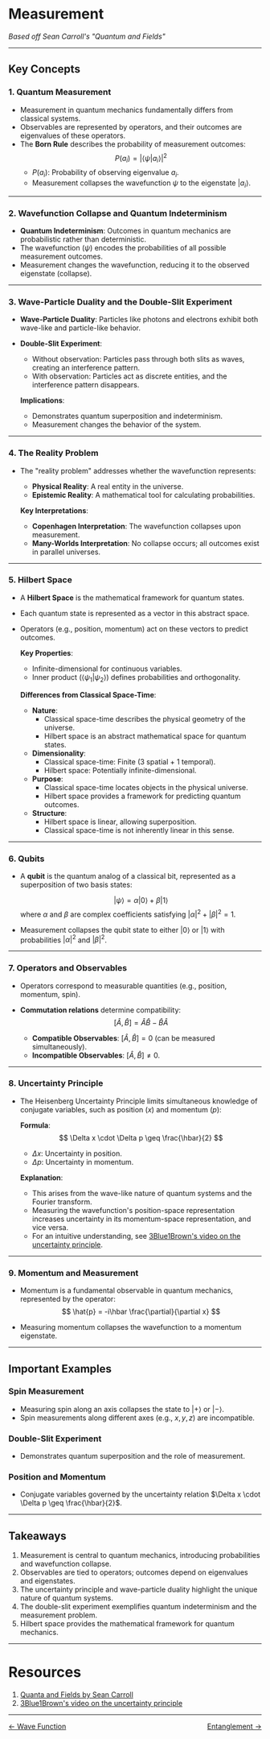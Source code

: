 # Measurement  
*Based off Sean Carroll's "Quantum and Fields"*

---

## **Key Concepts**

### 1. **Quantum Measurement**
- Measurement in quantum mechanics fundamentally differs from classical systems.
- Observables are represented by operators, and their outcomes are eigenvalues of these operators.
- The **Born Rule** describes the probability of measurement outcomes:  
  $$ P(a_i) = |\langle \psi | a_i \rangle|^2 $$
  - $P(a_i)$: Probability of observing eigenvalue $a_i$.
  - Measurement collapses the wavefunction $\psi$ to the eigenstate $|a_i\rangle$.

---

### 2. **Wavefunction Collapse and Quantum Indeterminism**
- **Quantum Indeterminism**: Outcomes in quantum mechanics are probabilistic rather than deterministic.
- The wavefunction ($\psi$) encodes the probabilities of all possible measurement outcomes.
- Measurement changes the wavefunction, reducing it to the observed eigenstate (collapse).

---

### 3. **Wave-Particle Duality and the Double-Slit Experiment**
- **Wave-Particle Duality**: Particles like photons and electrons exhibit both wave-like and particle-like behavior.
- **Double-Slit Experiment**:
  - Without observation: Particles pass through both slits as waves, creating an interference pattern.
  - With observation: Particles act as discrete entities, and the interference pattern disappears.

  **Implications**:
  - Demonstrates quantum superposition and indeterminism.
  - Measurement changes the behavior of the system.

---

### 4. **The Reality Problem**
- The "reality problem" addresses whether the wavefunction represents:
  - **Physical Reality**: A real entity in the universe.
  - **Epistemic Reality**: A mathematical tool for calculating probabilities.

  **Key Interpretations**:
  - **Copenhagen Interpretation**: The wavefunction collapses upon measurement.
  - **Many-Worlds Interpretation**: No collapse occurs; all outcomes exist in parallel universes.

---

### 5. **Hilbert Space**
- A **Hilbert Space** is the mathematical framework for quantum states.
- Each quantum state is represented as a vector in this abstract space.
- Operators (e.g., position, momentum) act on these vectors to predict outcomes.

  **Key Properties**:
  - Infinite-dimensional for continuous variables.
  - Inner product ($\langle \psi_1 | \psi_2 \rangle$) defines probabilities and orthogonality.

  **Differences from Classical Space-Time**:
  - **Nature**:
    - Classical space-time describes the physical geometry of the universe.
    - Hilbert space is an abstract mathematical space for quantum states.
  - **Dimensionality**:
    - Classical space-time: Finite (3 spatial + 1 temporal).
    - Hilbert space: Potentially infinite-dimensional.
  - **Purpose**:
    - Classical space-time locates objects in the physical universe.
    - Hilbert space provides a framework for predicting quantum outcomes.
  - **Structure**:
    - Hilbert space is linear, allowing superposition.
    - Classical space-time is not inherently linear in this sense.

---

### 6. **Qubits**
- A **qubit** is the quantum analog of a classical bit, represented as a superposition of two basis states:
  
  $$ |\psi\rangle = \alpha|0\rangle + \beta|1\rangle $$
  where $\alpha$ and $\beta$ are complex coefficients satisfying $|\alpha|^2 + |\beta|^2 = 1$.

- Measurement collapses the qubit state to either $|0\rangle$ or $|1\rangle$ with probabilities $|\alpha|^2$ and $|\beta|^2$.

---

### 7. **Operators and Observables**
- Operators correspond to measurable quantities (e.g., position, momentum, spin).
- **Commutation relations** determine compatibility:
  $$ [\hat{A}, \hat{B}] = \hat{A}\hat{B} - \hat{B}\hat{A} $$

  - **Compatible Observables**: $[\hat{A}, \hat{B}] = 0$ (can be measured simultaneously).
  - **Incompatible Observables**: $[\hat{A}, \hat{B}] \neq 0$.

---

### 8. **Uncertainty Principle**
- The Heisenberg Uncertainty Principle limits simultaneous knowledge of conjugate variables, such as position ($x$) and momentum ($p$):
  
  **Formula**:  
  $$ \Delta x \cdot \Delta p \geq \frac{\hbar}{2} $$

  - $\Delta x$: Uncertainty in position.  
  - $\Delta p$: Uncertainty in momentum.

  **Explanation**:
  - This arises from the wave-like nature of quantum systems and the Fourier transform.
  - Measuring the wavefunction's position-space representation increases uncertainty in its momentum-space representation, and vice versa.
  - For an intuitive understanding, see [3Blue1Brown's video on the uncertainty principle](https://www.youtube.com/watch?v=MBnnXbOM5S4&t=732s).

---

### 9. **Momentum and Measurement**
- Momentum is a fundamental observable in quantum mechanics, represented by the operator:
  $$ \hat{p} = -i\hbar \frac{\partial}{\partial x} $$

- Measuring momentum collapses the wavefunction to a momentum eigenstate.

---

## **Important Examples**

### **Spin Measurement**
- Measuring spin along an axis collapses the state to $|+\rangle$ or $|-\rangle$.
- Spin measurements along different axes (e.g., $x, y, z$) are incompatible.

### **Double-Slit Experiment**
- Demonstrates quantum superposition and the role of measurement.

### **Position and Momentum**
- Conjugate variables governed by the uncertainty relation $\Delta x \cdot \Delta p \geq \frac{\hbar}{2}$.

---

## **Takeaways**
1. Measurement is central to quantum mechanics, introducing probabilities and wavefunction collapse.
2. Observables are tied to operators; outcomes depend on eigenvalues and eigenstates.
3. The uncertainty principle and wave-particle duality highlight the unique nature of quantum systems.
4. The double-slit experiment exemplifies quantum indeterminism and the measurement problem.
5. Hilbert space provides the mathematical framework for quantum mechanics.

---

# Resources
1. [Quanta and Fields by Sean Carroll](https://www.amazon.com/Quanta-Fields-Biggest-Ideas-Universe/dp/0593186605)
2. [3Blue1Brown's video on the uncertainty principle](https://www.youtube.com/watch?v=MBnnXbOM5S4&t=732s)

---
<div style="display: flex; justify-content: space-between;">
  <a href="waveFunction.md"><- Wave Function</a>
  <a href="entanglement.md">Entanglement -></a>
</div>
